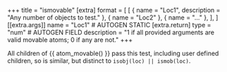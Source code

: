 +++
title = "ismovable"
[extra]
format = [
  [
    { name = "Loc1", description = "Any number of objects to test." },
    { name = "Loc2" },
    { name = "..." },
  ],
]
[[extra.args]]
name = "Loc1" # AUTOGEN STATIC
[extra.return]
type = "num" # AUTOGEN FIELD
description = "1 if all provided arguments are valid movable atoms; 0 if any are not."
+++

All children of {{ atom_movable() }} pass this test, including user defined children, so is similar, but distinct to `isobj(loc) || ismob(loc)`.
